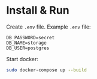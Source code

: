 # Install & Run
Create `.env` file. Example `.env` file:
```
DB_PASSWORD=secret
DB_NAME=storage
DB_USER=postgres
```

Start docker:
```sh
sudo docker-compose up --build
```
